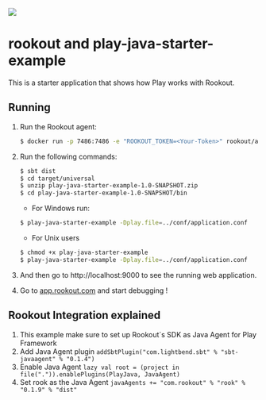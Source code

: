[<img src="https://img.shields.io/travis/playframework/play-java-starter-example.svg"/>](https://travis-ci.org/playframework/play-java-starter-example)

# rookout and play-java-starter-example

This is a starter application that shows how Play works with Rookout.

## Running

1. Run the Rookout agent:
    ``` bash
    $ docker run -p 7486:7486 -e "ROOKOUT_TOKEN=<Your-Token>" rookout/agent
    ```
1.  Run the following commands:
    ``` bash
    $ sbt dist
    $ cd target/universal
    $ unzip play-java-starter-example-1.0-SNAPSHOT.zip 
    $ cd play-java-starter-example-1.0-SNAPSHOT/bin
    ```

    - For Windows run:
    ``` bash
    $ play-java-starter-example -Dplay.file=../conf/application.conf
    ```

    - For Unix users
    ``` bash
    $ chmod +x play-java-starter-example
    $ play-java-starter-example -Dplay.file=../conf/application.conf
    ```
    
1. And then go to http://localhost:9000 to see the running web application.

1. Go to [app.rookout.com](https://app.rookout.com/) and start debugging !

## Rookout Integration explained
1. This example make sure to set up Rookout`s SDK as Java Agent for Play Framework
  1. Add Java Agent plugin
    ```
    addSbtPlugin("com.lightbend.sbt" % "sbt-javaagent" % "0.1.4")
    ```
  1. Enable Java Agent
    ```
    lazy val root = (project in file(".")).enablePlugins(PlayJava, JavaAgent)
    ```
  1. Set rook as the Java Agent
    ```
    javaAgents += "com.rookout" % "rook" % "0.1.9" % "dist"
    ```
